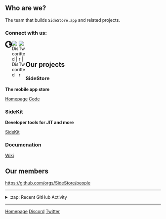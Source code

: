 <!-- 
Docs: How to use GitHub README and actions to auto-generate embedded content.
https://github.com/anuraghazra/github-readme-stats
https://www.youtube.com/watch?v=n6d4KHSKqGk
https://github.com/rahuldkjain/github-profile-readme-generator
 -->

## Who are we?

The team that builds `SideStore.app` and related projects.

### Connect with us:

<!--
[![Website](https://img.shields.io/website?label=sidestore.io&style=for-the-badge&url=https://sidestore.io)](https://sidestore.io)
[![Twitter Follow](https://img.shields.io/twitter/follow/sidestore_io?color=1DA1F2&logo=twitter&style=for-the-badge)](https://twitter.com/intent/follow?original_referer=https%3A%2F%2Fgithub.com%2Fsidestore&screen_name=sidestore)
[![GitHub Followers](https://img.shields.io/github/followers/sidestore?style=for-the-badge)]()
[![GitHub Sponsors](https://img.shields.io/github/sponsors/sidestore?style=for-the-badge
)]() 
-->

[<img align="left" alt="sidestore.io" width="22px" src="https://raw.githubusercontent.com/iconic/open-iconic/master/svg/globe.svg" />][website]
[<img align="left" alt="Discord | Discord" width="22px" src="https://cdn.jsdelivr.net/npm/simple-icons@v3/icons/discord.svg" />][discord]
[<img align="left" alt="Twitter | Twitter" width="22px" src="https://cdn.jsdelivr.net/npm/simple-icons@v3/icons/twitter.svg" />][twitter]

<br />
<br />

## Our projects

### SideStore

__The mobile app store__

[Homepage][website]
[Code][git.sidestore]

### SideKit

__Developer tools for JIT and more__

[SideKit][git.sidekit]

### Documenation

[Wiki][wiki]

## Our members

https://github.com/orgs/SideStore/people

---

<details>
  <summary>:zap: Recent GitHub Activity</summary>

<!--START_SECTION:activity-->
1. 🎉 Merged PR [#10](https://github.com/SideStore/SideStore-Docs/pull/10) in [SideStore/SideStore-Docs](https://github.com/SideStore/SideStore-Docs)
2. 🗣 Commented on [#9](https://github.com/SideStore/SideStore-Docs/issues/9) in [SideStore/SideStore-Docs](https://github.com/SideStore/SideStore-Docs)
3. ❌ Closed PR [#8](https://github.com/SideStore/SideStore-Docs/pull/8) in [SideStore/SideStore-Docs](https://github.com/SideStore/SideStore-Docs)
4. 🎉 Merged PR [#5](https://github.com/SideStore/SideStore-Docs/pull/5) in [SideStore/SideStore-Docs](https://github.com/SideStore/SideStore-Docs)
5. 🎉 Merged PR [#4](https://github.com/SideStore/SideStore-Docs/pull/4) in [SideStore/SideStore-Docs](https://github.com/SideStore/SideStore-Docs)
6. ❌ Closed PR [#6](https://github.com/SideStore/SideStore-Docs/pull/6) in [SideStore/SideStore-Docs](https://github.com/SideStore/SideStore-Docs)
7. ❌ Reopened PR [#6](https://github.com/SideStore/SideStore-Docs/pull/6) in [SideStore/SideStore-Docs](https://github.com/SideStore/SideStore-Docs)
8. ❌ Closed PR [#6](https://github.com/SideStore/SideStore-Docs/pull/6) in [SideStore/SideStore-Docs](https://github.com/SideStore/SideStore-Docs)
9. 🗣 Commented on [#295](https://github.com/SideStore/SideStore/issues/295) in [SideStore/SideStore](https://github.com/SideStore/SideStore)
10. 🗣 Commented on [#296](https://github.com/SideStore/SideStore/issues/296) in [SideStore/SideStore](https://github.com/SideStore/SideStore)
11. 🗣 Commented on [#295](https://github.com/SideStore/SideStore/issues/295) in [SideStore/SideStore](https://github.com/SideStore/SideStore)
12. ❗️ Closed issue [#296](https://github.com/SideStore/SideStore/issues/296) in [SideStore/SideStore](https://github.com/SideStore/SideStore)
13. 🗣 Commented on [#296](https://github.com/SideStore/SideStore/issues/296) in [SideStore/SideStore](https://github.com/SideStore/SideStore)
14. ❗️ Opened issue [#296](https://github.com/SideStore/SideStore/issues/296) in [SideStore/SideStore](https://github.com/SideStore/SideStore)
15. 🗣 Commented on [#295](https://github.com/SideStore/SideStore/issues/295) in [SideStore/SideStore](https://github.com/SideStore/SideStore)
16. 🗣 Commented on [#292](https://github.com/SideStore/SideStore/issues/292) in [SideStore/SideStore](https://github.com/SideStore/SideStore)
17. 🗣 Commented on [#286](https://github.com/SideStore/SideStore/issues/286) in [SideStore/SideStore](https://github.com/SideStore/SideStore)
18. ❗️ Closed issue [#286](https://github.com/SideStore/SideStore/issues/286) in [SideStore/SideStore](https://github.com/SideStore/SideStore)
19. 🗣 Commented on [#292](https://github.com/SideStore/SideStore/issues/292) in [SideStore/SideStore](https://github.com/SideStore/SideStore)
20. ❗️ Closed issue [#295](https://github.com/SideStore/SideStore/issues/295) in [SideStore/SideStore](https://github.com/SideStore/SideStore)
<!--END_SECTION:activity-->

</details>

---

[Homepage][patreon] [Discord][discord] [Twitter][twitter]

<!--
- [Patreon][patreon]
- [OpenCollective][opencollective]
- [YouTube][youtube]
-->

[website]: https://sidestore.io
[wiki]: https://wiki.sidestore.io
[twitter]: https://twitter.com/sidestore_io
[discord]: https://discord.gg/CacsuuzsBq
[youtube]: https://youtube.com/TODO
[patreon]: https://www.patreon.com/SideStore
[opencollective]: https://opencollective.com/TODO
[git.sidestore]: https://github.com/SideStore/SideStore/
[git.sidekit]: https://github.com/SideStore/SideKit

